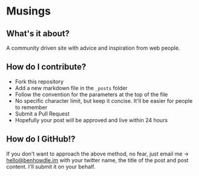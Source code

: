 Musings
=======

## What's it about?

A community driven site with advice and inspiration from web people.

## How do I contribute?

  * Fork this repository
  * Add a new markdown file in the `_posts` folder
  * Follow the convention for the parameters at the top of the file
  * No specific character limit, but keep it concise. It'll be easier for people to remember
  * Submit a Pull Request
  * Hopefully your post will be approved and live within 24 hours

## How do I GitHub!?

If you don't want to approach the above method, no fear, just email me -> hello@benhowdle.im with your twitter name, the title of the post and post content. I'll submit it on your behalf.
